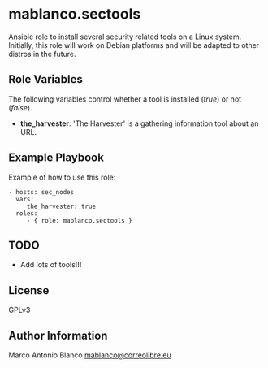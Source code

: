 mablanco.sectools
=

Ansible role to install several security related tools on a Linux system. Initially, this role will work on Debian platforms and will be adapted to other distros in the future.

Role Variables
-

The following variables control whether a tool is installed (*true*) or not (*false*). 

- **the_harvester**: 'The Harvester' is a gathering information tool about an URL.


Example Playbook
-

Example of how to use this role:

    - hosts: sec_nodes
      vars:
         the_harvester: true
      roles:
         - { role: mablanco.sectools }

TODO
-
- Add lots of tools!!!

License
-

GPLv3

Author Information
-

Marco Antonio Blanco <mablanco@correolibre.eu>
